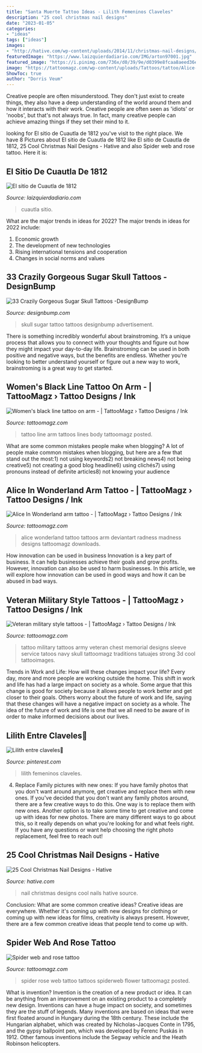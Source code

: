 ```yaml
---
title: "Santa Muerte Tattoo Ideas - Lilith Femeninos Claveles"
description: "25 cool christmas nail designs"
date: "2023-01-05"
categories:
- "ideas"
tags: ["ideas"]
images:
- "http://hative.com/wp-content/uploads/2014/11/christmas-nail-designs/14-cool-christmas-nail-designs.jpg"
featuredImage: "https://www.laizquierdadiario.com/IMG/arton97001.jpg"
featured_image: "https://i.pinimg.com/736x/d0/39/9e/d0399e8fcaa8aeed36ed5c69ebb31f4a.jpg"
image: "https://tattoomagz.com/wp-content/uploads/Tattoos/tattoo/Alice-In-Wonderland-arm-tattoo.jpg"
ShowToc: true
author: "Dorris Veum"
---
```



Creative people are often misunderstood. They don't just exist to create things, they also have a deep understanding of the world around them and how it interacts with their work. Creative people are often seen as 'idiots' or 'noobs', but that's not always true. In fact, many creative people can achieve amazing things if they set their mind to it.

	

		
looking for El sitio de Cuautla de 1812 you've visit to the right place. We have 8 Pictures about El sitio de Cuautla de 1812 like El sitio de Cuautla de 1812, 25 Cool Christmas Nail Designs - Hative and also Spider web and rose tattoo. Here it is:
		
    
## El Sitio De Cuautla De 1812

<img loading=lazy src="https://www.laizquierdadiario.com/IMG/arton97001.jpg" onerror="this.onerror=null;this.src='https://tse1.mm.bing.net/th?id=OIP.ux1C_W1wNzoqdqarkLeKnQHaEK&amp;pid=15.1';" alt="El sitio de Cuautla de 1812">

_Source: laizquierdadiario.com_

>cuautla sitio. 

	

What are the major trends in ideas for 2022?
The major trends in ideas for 2022 include: 
1. Economic growth 
2. The development of new technologies 
3. Rising international tensions and cooperation 
4. Changes in social norms and values 

    
## 33 Crazily Gorgeous Sugar Skull Tattoos -DesignBump

<img loading=lazy src="https://designbump.com/wp-content/uploads/2015/07/sugar-skull-tattoo-pictures.jpg" onerror="this.onerror=null;this.src='https://tse3.mm.bing.net/th?id=OIP.wiczE-L3AW1Gkp_mXZ947AHaMG&amp;pid=15.1';" alt="33 Crazily Gorgeous Sugar Skull Tattoos -DesignBump">

_Source: designbump.com_

>skull sugar tattoo tattoos designbump advertisement. 

	

There is something incredibly wonderful about brainstroming. It’s a unique process that allows you to connect with your thoughts and figure out how they might impact your day-to-day life. Brainstroming can be used in both positive and negative ways, but the benefits are endless. Whether you’re looking to better understand yourself or figure out a new way to work, brainstroming is a great way to get started.

    
## Women&#039;s Black Line Tattoo On Arm - | TattooMagz › Tattoo Designs / Ink

<img loading=lazy src="https://tattoomagz.com/wp-content/uploads/2014/07/Womens-black-line-tattoo-on-arm.jpg" onerror="this.onerror=null;this.src='https://tse4.mm.bing.net/th?id=OIP.Xk3iXDSgCLVcokgNSZsrKwHaLJ&amp;pid=15.1';" alt="Women&#039;s black line tattoo on arm - | TattooMagz › Tattoo Designs / Ink">

_Source: tattoomagz.com_

>tattoo line arm tattoos lines body tattoomagz posted. 

	

What are some common mistakes people make when blogging?
A lot of people make common mistakes when blogging, but here are a few that stand out the most:1) not using keywords2) not breaking news4) not being creative5) not creating a good blog headline6) using clichés7) using pronouns instead of definite articles8) not knowing your audience

    
## Alice In Wonderland Arm Tattoo - | TattooMagz › Tattoo Designs / Ink

<img loading=lazy src="https://tattoomagz.com/wp-content/uploads/Tattoos/tattoo/Alice-In-Wonderland-arm-tattoo.jpg" onerror="this.onerror=null;this.src='https://tse3.mm.bing.net/th?id=OIP.274wU1bWDnRuACIMzdY-eAHaJ4&amp;pid=15.1';" alt="Alice In Wonderland arm tattoo - | TattooMagz › Tattoo Designs / Ink">

_Source: tattoomagz.com_

>alice wonderland tattoo tattoos arm deviantart radness madness designs tattoomagz downloads. 

	

How innovation can be used in business
Innovation is a key part of business. It can help businesses achieve their goals and grow profits. However, innovation can also be used to harm businesses. In this article, we will explore how innovation can be used in good ways and how it can be abused in bad ways.

    
## Veteran Military Style Tattoos - | TattooMagz › Tattoo Designs / Ink

<img loading=lazy src="https://tattoomagz.com/wp-content/uploads/2014/06/Veteran-military-style-tattoos.jpg" onerror="this.onerror=null;this.src='https://tse1.mm.bing.net/th?id=OIP.qjU8N8_CQ-BanpQ3teqLvgHaFL&amp;pid=15.1';" alt="Veteran military style tattoos - | TattooMagz › Tattoo Designs / Ink">

_Source: tattoomagz.com_

>tattoo military tattoos army veteran chest memorial designs sleeve service tatoos navy skull tattoomagz traditions tatuajes strong 3d cool tattooimages. 

	

Trends in Work and Life: How will these changes impact your life?
Every day, more and more people are working outside the home. This shift in work and life has had a large impact on society as a whole. Some argue that this change is good for society because it allows people to work better and get closer to their goals. Others worry about the future of work and life, saying that these changes will have a negative impact on society as a whole. The idea of the future of work and life is one that we all need to be aware of in order to make informed decisions about our lives.

    
## Lilith Entre Claveles🖤

<img loading=lazy src="https://i.pinimg.com/736x/d0/39/9e/d0399e8fcaa8aeed36ed5c69ebb31f4a.jpg" onerror="this.onerror=null;this.src='https://tse1.mm.bing.net/th?id=OIP.SQi56uFqkEYZ9akPOFYHZwHaJ3&amp;pid=15.1';" alt="Lilith entre claveles🖤">

_Source: pinterest.com_

>lilith femeninos claveles. 

	

4. Replace Family pictures with new ones: If you have family photos that you don't want around anymore, get creative and replace them with new ones.
If you've decided that you don't want any family photos around, there are a few creative ways to do this. One way is to replace them with new ones. Another option is to take some time to get creative and come up with ideas for new photos. There are many different ways to go about this, so it really depends on what you're looking for and what feels right. If you have any questions or want help choosing the right photo replacement, feel free to reach out!

    
## 25 Cool Christmas Nail Designs - Hative

<img loading=lazy src="http://hative.com/wp-content/uploads/2014/11/christmas-nail-designs/14-cool-christmas-nail-designs.jpg" onerror="this.onerror=null;this.src='https://tse3.mm.bing.net/th?id=OIP.LUbltmydUGZ-FQwfVkWu2gHaG3&amp;pid=15.1';" alt="25 Cool Christmas Nail Designs - Hative">

_Source: hative.com_

>nail christmas designs cool nails hative source. 

	

Conclusion: What are some common creative ideas?
Creative ideas are everywhere. Whether it's coming up with new designs for clothing or coming up with new ideas for films, creativity is always present. However, there are a few common creative ideas that people tend to come up with.

    
## Spider Web And Rose Tattoo

<img loading=lazy src="http://tattoomagz.com/wp-content/uploads/Spider-web-and-rose-tattoo.jpg" onerror="this.onerror=null;this.src='https://tse3.mm.bing.net/th?id=OIP.hm5k6LS90oVG6lHLa2FbhwHaJ4&amp;pid=15.1';" alt="Spider web and rose tattoo">

_Source: tattoomagz.com_

>spider rose web tattoo tattoos spiderweb flower tattoomagz posted. 

	

What is invention?
Invention is the creation of a new product or idea. It can be anything from an improvement on an existing product to a completely new design. Inventions can have a huge impact on society, and sometimes they are the stuff of legends.
Many inventions are based on ideas that were first floated around in Hungary during the 18th century. These include the Hungarian alphabet, which was created by Nicholas-Jacques Conte in 1795, and the gypsy ballpoint pen, which was developed by Ferenc Puskás in 1912. Other famous inventions include the Segway vehicle and the Heath Robinson helicopters.

